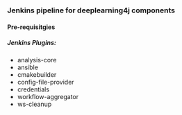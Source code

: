### Jenkins pipeline for deeplearning4j components
#### Pre-requisitgies
##### Jenkins Plugins:
- analysis-core
- ansible
- cmakebuilder
- config-file-provider
- credentials
- workflow-aggregator
- ws-cleanup
